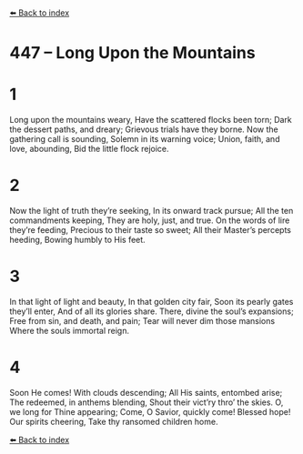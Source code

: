 [⬅️ Back to index](../README.md)

# 447 – Long Upon the Mountains


# 1
Long upon the mountains weary,
Have the scattered flocks been torn;
Dark the dessert paths, and dreary;
Grievous trials have they borne.
Now the gathering call is sounding,
Solemn in its warning voice;
Union, faith, and love, abounding,
Bid the little flock rejoice.

# 2
Now the light of truth they’re seeking,
In its onward track pursue;
All the ten commandments keeping,
They are holy, just, and true.
On the words of lire they’re feeding,
Precious to their taste so sweet;
All their Master’s percepts heeding,
Bowing humbly to His feet.

# 3
In that light of light and beauty,
In that golden city fair,
Soon its pearly gates they’ll enter,
And of all its glories share.
There, divine the soul’s expansions;
Free from sin, and death, and pain;
Tear will never dim those mansions
Where the souls immortal reign.

# 4
Soon He comes! With clouds descending;
All His saints, entombed arise;
The redeemed, in anthems blending,
Shout their vict’ry thro’ the skies.
O, we long for Thine appearing;
Come, O Savior, quickly come!
Blessed hope! Our spirits cheering,
Take thy ransomed children home.

[⬅️ Back to index](../README.md)
